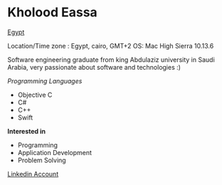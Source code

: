  #  Kholood Eassa 
 
 [Egypt](https://media.webjet.com.au/Images/cities/1200x472/CAI1.jpg)

Location/Time zone : Egypt, cairo, GMT+2 
OS: Mac High Sierra 10.13.6 

Software engineering graduate from king Abdulaziz university in Saudi Arabia,
very passionate about software and technologies :)


*Programming Languages*
+ Objective C
+ C#
+ C++
+ Swift

**Interested in**
- Programming
- Application Development
- Problem Solving

[Linkedin Account](https://www.linkedin.com/in/kholood-eassa-44220996)
